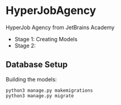 # HyperJobAgency
HyperJob Agency from JetBrains Academy
- Stage 1: Creating Models
- Stage 2: 

## Database Setup
Building the models:
```shell
python3 manage.py makemigrations
python3 manage.py migrate
```
